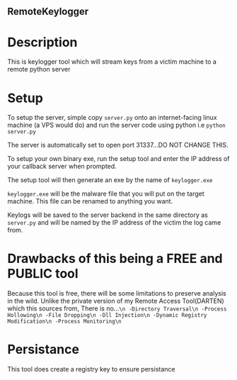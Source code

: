 ## RemoteKeylogger

# Description
This is keylogger tool which will stream keys from a victim machine to a remote python server

# Setup
To setup the server, simple copy `server.py` onto an internet-facing linux machine (a VPS would do) and run the server code using python
i.e `python server.py`

The server is automatically set to open port 31337...DO NOT CHANGE THIS.

To setup your own binary exe, run the setup tool and enter the IP address of your callback server when prompted.

The setup tool will then generate an exe by the name of `keylogger.exe`

`keylogger.exe` will be the malware file that you will put on the target machine.
This file can be renamed to anything you want.

Keylogs will be saved to the server backend in the same directory as `server.py` and will be named by the IP address of the victim the log came from.

# Drawbacks of this being a FREE and PUBLIC tool
Because this tool is free, there will be some limitations to preserve analysis in the wild.
Unlike the private version of my Remote Access Tool(DARTEN) which this sources from, There is no...`\n
	-Directory Traversal\n
	-Process Hollowing\n
	-File Dropping\n
	-Dll Injection\n
	-Dynamic Registry Modification\n
	-Process Monitoring\n
`
# Persistance
This tool does create a registry key to ensure persistance
